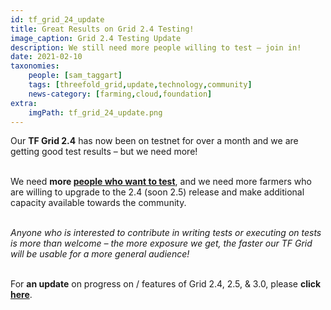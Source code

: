```yaml
---
id: tf_grid_24_update
title: Great Results on Grid 2.4 Testing!
image_caption: Grid 2.4 Testing Update
description: We still need more people willing to test – join in!
date: 2021-02-10
taxonomies:
    people: [sam_taggart]
    tags: [threefold_grid,update,technology,community]
    news-category: [farming,cloud,foundation]
extra:
    imgPath: tf_grid_24_update.png
---
```


Our **TF Grid 2.4** has now been on testnet for over a month and we are getting good test results – but we need more!
<br/>
<br/>

We need **more [people who want to test](https://t.me/joinchat/BwOvOxxgK59GmRoZ2_sM0w)**, and we need more farmers who are willing to upgrade to the 2.4 (soon 2.5) release and make additional capacity available towards the community.
<br/>
<br/>

_Anyone who is interested to contribute in writing tests or executing on tests is more than welcome – the more exposure we get, the faster our TF Grid will be usable for a more general audience!_
<br/>
<br/>

For **an update** on progress on / features of Grid 2.4, 2.5, & 3.0, please **click [here](https://library.threefold.me/info/tfgrid/#/grid242530update)**.
